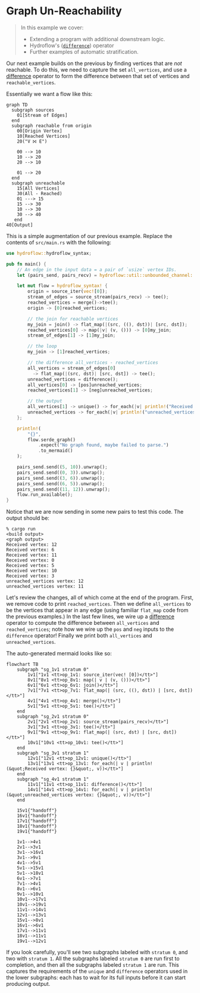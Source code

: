 # Graph Un-Reachability
> In this example we cover:
> * Extending a program with additional downstream logic.
> * Hydroflow's ([`difference`](./surface_ops.gen.md#difference)) operator
> * Further examples of automatic stratification.

Our next example builds on the previous by finding vertices that are _not_ reachable. To do this, we need to capture the set `all_vertices`, and use a [difference](./surface_ops.gen.md#difference) operator to form the difference between that set of vertices and `reachable_vertices`.

Essentially we want a flow like this:
```mermaid
graph TD
  subgraph sources
    01[Stream of Edges]
  end
  subgraph reachable from origin
    00[Origin Vertex]
    10[Reached Vertices]
    20("V ⨝ E")

    00 --> 10
    10 --> 20
    20 --> 10

    01 --> 20
  end
  subgraph unreachable
    15[All Vertices]
    30(All - Reached)
    01 ---> 15
    15 --> 30
    10 --> 30
    30 --> 40
   end
40[Output]
```

This is a simple augmentation of our previous example. Replace the contents of `src/main.rs` with the following:

```rust
use hydroflow::hydroflow_syntax;

pub fn main() {
    // An edge in the input data = a pair of `usize` vertex IDs.
    let (pairs_send, pairs_recv) = hydroflow::util::unbounded_channel::<(usize, usize)>();

    let mut flow = hydroflow_syntax! {
        origin = source_iter(vec![0]);
        stream_of_edges = source_stream(pairs_recv) -> tee();
        reached_vertices = merge()->tee();
        origin -> [0]reached_vertices;

        // the join for reachable vertices
        my_join = join() -> flat_map(|(src, ((), dst))| [src, dst]);
        reached_vertices[0] -> map(|v| (v, ())) -> [0]my_join;
        stream_of_edges[1] -> [1]my_join;

        // the loop
        my_join -> [1]reached_vertices;

        // the difference all_vertices - reached_vertices
        all_vertices = stream_of_edges[0]
          -> flat_map(|(src, dst)| [src, dst]) -> tee();
        unreached_vertices = difference();
        all_vertices[0] -> [pos]unreached_vertices;
        reached_vertices[1] -> [neg]unreached_vertices;

        // the output
        all_vertices[1] -> unique() -> for_each(|v| println!("Received vertex: {}", v));
        unreached_vertices -> for_each(|v| println!("unreached_vertices vertex: {}", v));
    };

    println!(
        "{}",
        flow.serde_graph()
            .expect("No graph found, maybe failed to parse.")
            .to_mermaid()
    );

    pairs_send.send((5, 10)).unwrap();
    pairs_send.send((0, 3)).unwrap();
    pairs_send.send((3, 6)).unwrap();
    pairs_send.send((6, 5)).unwrap();
    pairs_send.send((11, 12)).unwrap();
    flow.run_available();
}
```
Notice that we are now sending in some new pairs to test this code. The output should be:
```console
% cargo run
<build output>
<graph output>
Received vertex: 12
Received vertex: 6
Received vertex: 11
Received vertex: 0
Received vertex: 5
Received vertex: 10
Received vertex: 3
unreached_vertices vertex: 12
unreached_vertices vertex: 11
```

Let's review the changes, all of which come at the end of the program. First, 
we remove code to print `reached_vertices`. Then we define `all_vertices` to be
the vertices that appear in any edge (using familiar `flat_map` code from the previous 
examples.) In the last few lines, we wire up a 
[difference](./surface_ops.gen.md#difference) operator
to compute the difference between `all_vertices` and `reached_vertices`; note 
how we wire up the `pos` and `neg` inputs to the `difference` operator! 
Finally we print both `all_vertices` and `unreached_vertices`.

The auto-generated mermaid looks like so:
```mermaid
flowchart TB
    subgraph "sg_1v1 stratum 0"
        1v1["1v1 <tt>op_1v1: source_iter(vec! [0])</tt>"]
        8v1["8v1 <tt>op_8v1: map(| v | (v, ()))</tt>"]
        6v1["6v1 <tt>op_6v1: join()</tt>"]
        7v1["7v1 <tt>op_7v1: flat_map(| (src, ((), dst)) | [src, dst])</tt>"]
        4v1["4v1 <tt>op_4v1: merge()</tt>"]
        5v1["5v1 <tt>op_5v1: tee()</tt>"]
    end
    subgraph "sg_2v1 stratum 0"
        2v1["2v1 <tt>op_2v1: source_stream(pairs_recv)</tt>"]
        3v1["3v1 <tt>op_3v1: tee()</tt>"]
        9v1["9v1 <tt>op_9v1: flat_map(| (src, dst) | [src, dst])</tt>"]
        10v1["10v1 <tt>op_10v1: tee()</tt>"]
    end
    subgraph "sg_3v1 stratum 1"
        12v1["12v1 <tt>op_12v1: unique()</tt>"]
        13v1["13v1 <tt>op_13v1: for_each(| v | println! (&quot;Received vertex: {}&quot;, v))</tt>"]
    end
    subgraph "sg_4v1 stratum 1"
        11v1["11v1 <tt>op_11v1: difference()</tt>"]
        14v1["14v1 <tt>op_14v1: for_each(| v | println! (&quot;unreached_vertices vertex: {}&quot;, v))</tt>"]
    end

    15v1{"handoff"}
    16v1{"handoff"}
    17v1{"handoff"}
    18v1{"handoff"}
    19v1{"handoff"}

    1v1-->4v1
    2v1-->3v1
    3v1-->16v1
    3v1-->9v1
    4v1-->5v1
    5v1-->15v1
    5v1-->18v1
    6v1-->7v1
    7v1-->4v1
    8v1-->6v1
    9v1-->10v1
    10v1-->17v1
    10v1-->19v1
    11v1-->14v1
    12v1-->13v1
    15v1-->8v1
    16v1-->6v1
    17v1-->11v1
    18v1-->11v1
    19v1-->12v1
```
If you look carefully, you'll see two subgraphs labeled with `stratum 0`, and two with
`stratum 1`. All the subgraphs labeled `stratum 0` are run first to completion, 
and then all the subgraphs labeled `stratum 1` are run. This captures the requirements of the `unique` and `difference` operators used in the lower subgraphs: each has to wait for its full inputs before it can start producing output.